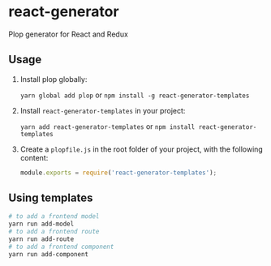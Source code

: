 # react-generator
Plop generator for React and Redux

## Usage
1. Install plop globally:

    `yarn global add plop` or `npm install -g react-generator-templates`
2. Install `react-generator-templates` in your project:
   
   `yarn add react-generator-templates` or `npm install react-generator-templates `
3. Create a `plopfile.js` in the root folder of your project, with the following content:
    ```javascript
    module.exports = require('react-generator-templates');
    ```

## Using templates

```sh
# to add a frontend model
yarn run add-model
# to add a frontend route
yarn run add-route
# to add a frontend component
yarn run add-component
```
